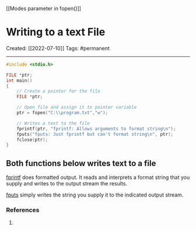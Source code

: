 [[Modes parameter in fopen()]]

# Writing to a text File
Created:  [[2022-07-10]]
Tags: #permanent 

---
```C
#include <stdio.h>

FILE *ptr;
int main()
{
    // Create a pointer for the file
    FILE *ptr;

    // Open file and assign it to pointer variable
    ptr = fopen("C:\\program.txt","w");

    // Writes a text to the file
    fprintf(ptr, "fprintf: Allows arguments to format string\n");
    fputs("fputs: Just fprintf but can't format string\n", ptr);
    fclose(ptr);
}
```

## Both functions below writes text to a file
[fprintf](http://www.cplusplus.com/reference/clibrary/cstdio/fprintf/) does formatted output. 
It reads and interprets a format string that you supply and writes to the output stream the results. 

[fputs](http://www.cplusplus.com/reference/clibrary/cstdio/fputs/) simply writes the string you supply it to the indicated output stream.











### References
1. 